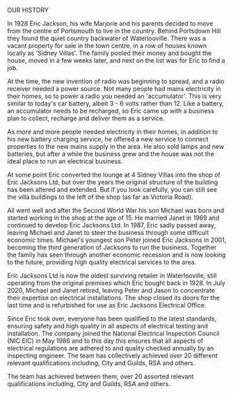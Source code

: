 OUR HISTORY

In 1928 Eric Jackson, his wife Marjorie and his parents decided to move from the centre of Portsmouth to live in the country. Behind Portsdown Hill they found the quiet country backwater of Waterlooville. There was a vacant property for sale in the town centre, in a row of houses known locally as 'Sidney Villas'. The family pooled their money and bought the house, moved in a few weeks later, and next on the list was for Eric to find a job.

At the time, the new invention of radio was beginning to spread, and a radio receiver needed a power source. Not many people had mains electricity in their homes, so to power a radio you needed an 'accumulator'. This is very similar to today's car battery, albeit 3 - 6 volts rather than 12. Like a battery, an accumulator needs to be recharged, so Eric came up with a business plan to collect, recharge and deliver them as a service.

As more and more people needed electricity in their homes, in addition to his new battery charging service, he offered a new service to connect properties to the new mains supply in the area. He also sold lamps and new batteries, but after a while the business grew and the house was not the ideal place to run an electrical business.

At some point Eric converted the lounge at 4 Sidney Villas into the shop of Eric Jacksons Ltd, but over the years the original structure of the building has been altered and extended. But if you look carefully, you can still see the villa buildings to the left of the shop (as far as Victoria Road).

All went well and after the Second World War his son Michael was born and started working in the shop at the age of 15. He married Janet in 1969 and continued to develop Eric Jacksons Ltd. In 1987, Eric sadly passed away, leaving Michael and Janet to steer the business through some difficult economic times.
Michael's youngest son Peter joined Eric Jacksons in 2001, becoming the third generation of Jacksons to run the business. Together the family has seen through another economic recession and is now looking to the future, providing high quality electrical services to the area.

Eric Jacksons Ltd is now the oldest surviving retailer in Waterlooville, still operating from the original premises which Eric bought back in 1928.
In July 2020, Michael and Janet retired, leaving Peter and Jason to concentrate their expertise on electrical installations. The shop closed its doors for the last time and is refurbished for use as Eric Jacksons Electrical Office.

Since Eric took over, everyone has been qualified to the latest standards, ensuring safety and high quality in all aspects of electrical testing and installation. The company joined the National Electrical Inspection Council (NIC EIC) in May 1986 and to this day this ensures that all aspects of electrical regulations are adhered to and quality checked annually by an inspecting engineer.
The team has collectively achieved over 20 different relevant qualifications including, City and Guilds, RSA and others.

The team has achieved between them, over 20 assorted relevant qualifications including, City and Guilds, RSA and others.
